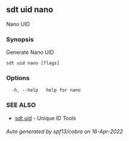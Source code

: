 ## sdt uid nano

Nano UID

### Synopsis

Generate Nano UID

```
sdt uid nano [flags]
```

### Options

```
  -h, --help   help for nano
```

### SEE ALSO

* [sdt uid](sdt_uid.md)	 - Unique ID Tools

###### Auto generated by spf13/cobra on 16-Apr-2022
